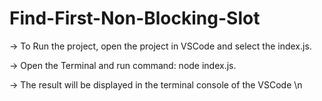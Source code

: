 # Find-First-Non-Blocking-Slot
-> To Run the project, open the project in VSCode and select the index.js. 

-> Open the Terminal and run command: node index.js.

-> The result will be displayed in the terminal console of the VSCode \n
